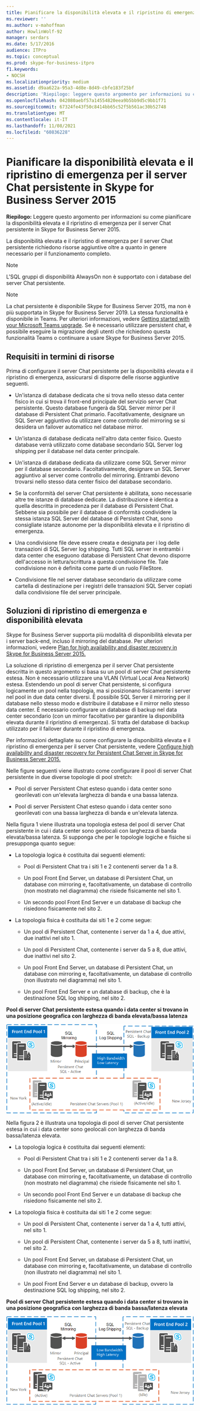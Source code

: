 ```yaml
---
title: Pianificare la disponibilità elevata e il ripristino di emergenza per il server Chat persistente in Skype for Business Server 2015
ms.reviewer: ''
ms.author: v-mahoffman
author: HowlinWolf-92
manager: serdars
ms.date: 5/17/2016
audience: ITPro
ms.topic: conceptual
ms.prod: skype-for-business-itpro
f1.keywords:
- NOCSH
ms.localizationpriority: medium
ms.assetid: d9aa622a-95a3-4d8e-8d49-cbfe183f25bf
description: 'Riepilogo: leggere questo argomento per informazioni su come pianificare la disponibilità elevata e il ripristino di emergenza per il server Chat persistente in Skype for Business Server 2015.'
ms.openlocfilehash: 042080aebf57a14554820eea9b5bb9d5c9bb1f71
ms.sourcegitcommit: 67324fe43f50c8414bb65c52f5b561ac30b52748
ms.translationtype: MT
ms.contentlocale: it-IT
ms.lasthandoff: 11/08/2021
ms.locfileid: "60836228"
---
```

# <a name="plan-for-high-availability-and-disaster-recovery-for-persistent-chat-server-in-skype-for-business-server-2015"></a>Pianificare la disponibilità elevata e il ripristino di emergenza per il server Chat persistente in Skype for Business Server 2015
 
**Riepilogo:** Leggere questo argomento per informazioni su come pianificare la disponibilità elevata e il ripristino di emergenza per il server Chat persistente in Skype for Business Server 2015.
  
La disponibilità elevata e il ripristino di emergenza per il server Chat persistente richiedono risorse aggiuntive oltre a quanto in genere necessario per il funzionamento completo. 
  
> [!NOTE]
> L'SQL gruppi di disponibilità AlwaysOn non è supportato con i database del server Chat persistente. 

> [!NOTE] 
> La chat persistente è disponibile Skype for Business Server 2015, ma non è più supportata in Skype for Business Server 2019. La stessa funzionalità è disponibile in Teams. Per ulteriori informazioni, vedere [Getting started with your Microsoft Teams upgrade](/microsoftteams/upgrade-start-here). Se è necessario utilizzare persistent chat, è possibile eseguire la migrazione degli utenti che richiedono questa funzionalità Teams o continuare a usare Skype for Business Server 2015. 
  
## <a name="resource-requirements"></a>Requisiti in termini di risorse

Prima di configurare il server Chat persistente per la disponibilità elevata e il ripristino di emergenza, assicurarsi di disporre delle risorse aggiuntive seguenti. 
  
- Un'istanza di database dedicata che si trova nello stesso data center fisico in cui si trova il front-end principale del servizio server Chat persistente. Questo database fungerà da SQL Server mirror per il database di Persistent Chat primario. Facoltativamente, designare un SQL Server aggiuntivo da utilizzare come controllo del mirroring se si desidera un failover automatico nel database mirror.
    
- Un'istanza di database dedicata nell'altro data center fisico. Questo database verrà utilizzato come database secondario SQL Server log shipping per il database nel data center principale.
    
- Un'istanza di database dedicata da utilizzare come SQL Server mirror per il database secondario. Facoltativamente, designare un SQL Server aggiuntivo al server come controllo del mirroring. Entrambi devono trovarsi nello stesso data center fisico del database secondario.
    
- Se la conformità del server Chat persistente è abilitata, sono necessarie altre tre istanze di database dedicate. La distribuzione è identica a quella descritta in precedenza per il database di Persistent Chat. Sebbene sia possibile per il database di conformità condividere la stessa istanza SQL Server del database di Persistent Chat, sono consigliate istanze autonome per la disponibilità elevata e il ripristino di emergenza.
    
- Una condivisione file deve essere creata e designata per i log delle transazioni di SQL Server log shipping. Tutti SQL server in entrambi i data center che eseguono database di Persistent Chat devono disporre dell'accesso in lettura/scrittura a questa condivisione file. Tale condivisione non è definita come parte di un ruolo FileStore.
    
- Condivisione file nel server database secondario da utilizzare come cartella di destinazione per i registri delle transazioni SQL Server copiati dalla condivisione file del server principale.
    
## <a name="disaster-recovery-and-high-availability-solutions"></a>Soluzioni di ripristino di emergenza e disponibilità elevata

Skype for Business Server supporta più modalità di disponibilità elevata per i server back-end, incluso il mirroring del database. Per ulteriori informazioni, vedere [Plan for high availability and disaster recovery in Skype for Business Server 2015.](../../plan-your-deployment/high-availability-and-disaster-recovery/high-availability-and-disaster-recovery.md) 
  
La soluzione di ripristino di emergenza per il server Chat persistente descritta in questo argomento si basa su un pool di server Chat persistente estesa. Non è necessario utilizzare una VLAN (Virtual Local Area Network) estesa. Estendendo un pool di server Chat persistente, si configura logicamente un pool nella topologia, ma si posizionano fisicamente i server nel pool in due data center diversi. È possibile SQL Server il mirroring per il database nello stesso modo e distribuire il database e il mirror nello stesso data center. È necessario configurare un database di backup nel data center secondario (con un mirror facoltativo per garantire la disponibilità elevata durante il ripristino di emergenza). Si tratta del database di backup utilizzato per il failover durante il ripristino di emergenza. 
  
Per informazioni dettagliate su come configurare la disponibilità elevata e il ripristino di emergenza per il server Chat persistente, vedere [Configure high availability and disaster recovery for Persistent Chat Server in Skype for Business Server 2015.](../../deploy/deploy-persistent-chat-server/configure-hadr-for-persistent-chat.md) 
  
Nelle figure seguenti viene illustrato come configurare il pool di server Chat persistente in due diverse topologie di pool stretch:
  
- Pool di server Persistent Chat esteso quando i data center sono georilevati con un'elevata larghezza di banda e una bassa latenza.
    
- Pool di server Persistent Chat esteso quando i data center sono georilevati con una bassa larghezza di banda e un'elevata latenza.
    
Nella figura 1 viene illustrata una topologia estesa del pool di server Chat persistente in cui i data center sono geolocali con larghezza di banda elevata/bassa latenza. Si supponga che per le topologie logiche e fisiche si presupponga quanto segue:
  
- La topologia logica è costituita dai seguenti elementi:
    
  - Pool di Persistent Chat tra i siti 1 e 2 contenenti server da 1 a 8.
    
  - Un pool Front End Server, un database di Persistent Chat, un database con mirroring e, facoltativamente, un database di controllo (non mostrato nel diagramma) che risiede fisicamente nel sito 1. 
    
  - Un secondo pool Front End Server e un database di backup che risiedono fisicamente nel sito 2.
    
- La topologia fisica è costituita dai siti 1 e 2 come segue:
    
  - Un pool di Persistent Chat, contenente i server da 1 a 4, due attivi, due inattivi nel sito 1.
    
  - Un pool di Persistent Chat, contenente i server da 5 a 8, due attivi, due inattivi nel sito 2.
    
  - Un pool Front End Server, un database di Persistent Chat, un database con mirroring e, facoltativamente, un database di controllo (non illustrato nel diagramma) nel sito 1.
    
  - Un pool Front End Server e un database di backup, che è la destinazione SQL log shipping, nel sito 2.
    
**Pool di server Chat persistente estesa quando i data center si trovano in una posizione geografica con larghezza di banda elevata/bassa latenza**

![Pool di persistent Chat estesa con larghezza di banda elevata/bassa latenza.](../../media/55cf3d4b-5f51-4d2f-84ca-b4a13dc5eba3.png)
  
Nella figura 2 è illustrata una topologia di pool di server Chat persistente estesa in cui i data center sono geolocali con larghezza di banda bassa/latenza elevata.
  
- La topologia logica è costituita dai seguenti elementi:
    
  - Pool di Persistent Chat tra i siti 1 e 2 contenenti server da 1 a 8.
    
  - Un pool Front End Server, un database di Persistent Chat, un database con mirroring e, facoltativamente, un database di controllo (non mostrato nel diagramma) che risiede fisicamente nel sito 1. 
    
  - Un secondo pool Front End Server e un database di backup che risiedono fisicamente nel sito 2.
    
- La topologia fisica è costituita dai siti 1 e 2 come segue:
    
  - Un pool di Persistent Chat, contenente i server da 1 a 4, tutti attivi, nel sito 1.
    
  - Un pool di Persistent Chat, contenente i server da 5 a 8, tutti inattivi, nel sito 2.
    
  - Un pool Front End Server, un database di Persistent Chat, un database con mirroring e, facoltativamente, un database di controllo (non illustrato nel diagramma) nel sito 1.
    
  - Un pool Front End Server e un database di backup, ovvero la destinazione SQL log shipping, nel sito 2.
    
**Pool di server Chat persistente estesa quando i data center si trovano in una posizione geografica con larghezza di banda bassa/latenza elevata**

![Pool di persistent Chat estesa con larghezza di banda bassa/latenza elevata.](../../media/40cbd902-57b8-4d57-a61c-cde4e0bd47f0.png)
  

